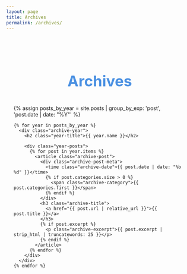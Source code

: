 ```yaml
---
layout: page
title: Archives
permalink: /archives/
---
```


<div class="archives-page">
  <h1>Archives</h1>
  
  <div class="archives-container">
    {% assign posts_by_year = site.posts | group_by_exp: 'post', 'post.date | date: "%Y"' %}
    
    {% for year in posts_by_year %}
      <div class="archive-year">
        <h2 class="year-title">{{ year.name }}</h2>
        
        <div class="year-posts">
          {% for post in year.items %}
            <article class="archive-post">
              <div class="archive-post-meta">
                <time class="archive-date">{{ post.date | date: "%b %d" }}</time>
                {% if post.categories.size > 0 %}
                  <span class="archive-category">{{ post.categories.first }}</span>
                {% endif %}
              </div>
              <h3 class="archive-title">
                <a href="{{ post.url | relative_url }}">{{ post.title }}</a>
              </h3>
              {% if post.excerpt %}
                <p class="archive-excerpt">{{ post.excerpt | strip_html | truncatewords: 25 }}</p>
              {% endif %}
            </article>
          {% endfor %}
        </div>
      </div>
    {% endfor %}
  </div>
</div>

<style>
.archives-page {
  max-width: 800px;
  margin: 0 auto;
  padding: 40px 20px;
}

.archives-page h1 {
  color: #4a90e2;
  font-size: 2.5rem;
  margin-bottom: 40px;
  text-align: center;
}

.archive-year {
  margin-bottom: 50px;
}

.year-title {
  color: #333;
  font-size: 1.8rem;
  margin-bottom: 30px;
  padding-bottom: 10px;
  border-bottom: 2px solid #4a90e2;
}

.archive-post {
  display: flex;
  gap: 20px;
  margin-bottom: 25px;
  padding: 20px;
  background: white;
  border-radius: 8px;
  box-shadow: 0 2px 8px rgba(0, 0, 0, 0.1);
  transition: box-shadow 0.3s ease;
}

.archive-post:hover {
  box-shadow: 0 4px 15px rgba(0, 0, 0, 0.15);
}

.archive-post-meta {
  flex: 0 0 120px;
  text-align: center;
}

.archive-date {
  display: block;
  color: #999;
  font-size: 0.9rem;
  margin-bottom: 5px;
}

.archive-category {
  background: #4a90e2;
  color: white;
  padding: 2px 6px;
  border-radius: 3px;
  font-size: 0.8rem;
}

.archive-title {
  margin: 0 0 10px 0;
  font-size: 1.2rem;
  line-height: 1.3;
}

.archive-title a {
  color: #333;
  text-decoration: none;
  transition: color 0.3s ease;
}

.archive-title a:hover {
  color: #4a90e2;
}

.archive-excerpt {
  color: #666;
  margin: 0;
  line-height: 1.5;
}

@media (max-width: 768px) {
  .archive-post {
    flex-direction: column;
    gap: 10px;
  }
  
  .archive-post-meta {
    flex: none;
    text-align: left;
  }
  
  .archives-page h1 {
    font-size: 2rem;
  }
  
  .year-title {
    font-size: 1.5rem;
  }
}
</style>
